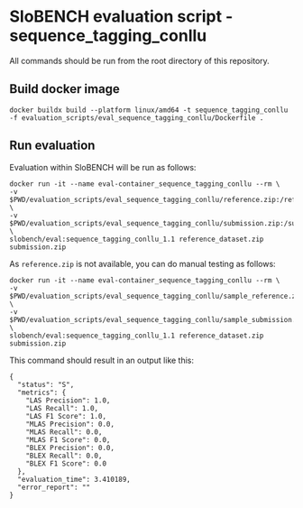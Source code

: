 # SloBENCH evaluation script - sequence_tagging_conllu

All commands should be run from the root directory of this repository.

## Build docker image 
```
docker buildx build --platform linux/amd64 -t sequence_tagging_conllu -f evaluation_scripts/eval_sequence_tagging_conllu/Dockerfile .
```

## Run evaluation 

Evaluation within SloBENCH will be run as follows:

```
docker run -it --name eval-container_sequence_tagging_conllu --rm \
-v $PWD/evaluation_scripts/eval_sequence_tagging_conllu/reference.zip:/reference_dataset.zip \
-v $PWD/evaluation_scripts/eval_sequence_tagging_conllu/submission.zip:/submission.zip \
slobench/eval:sequence_tagging_conllu_1.1 reference_dataset.zip submission.zip
```

As `reference.zip` is not available, you can do manual testing as follows:


```
docker run -it --name eval-container_sequence_tagging_conllu --rm \
-v $PWD/evaluation_scripts/eval_sequence_tagging_conllu/sample_reference.zip:/reference_dataset.zip \
-v $PWD/evaluation_scripts/eval_sequence_tagging_conllu/sample_submission.zip:/submission.zip \
slobench/eval:sequence_tagging_conllu_1.1 reference_dataset.zip submission.zip
```

This command should result in an output like this:


```
{
  "status": "S",
  "metrics": {
    "LAS Precision": 1.0,
    "LAS Recall": 1.0,
    "LAS F1 Score": 1.0,
    "MLAS Precision": 0.0,
    "MLAS Recall": 0.0,
    "MLAS F1 Score": 0.0,
    "BLEX Precision": 0.0,
    "BLEX Recall": 0.0,
    "BLEX F1 Score": 0.0
  },
  "evaluation_time": 3.410189,
  "error_report": ""
}
```
